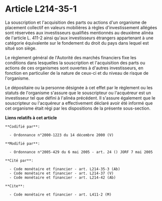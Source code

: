 # Article L214-35-1

La souscription et l'acquisition des parts ou actions d'un organisme de placement collectif en valeurs mobilières à règles
d'investissement allégées sont réservées aux investisseurs qualifiés mentionnés au deuxième alinéa de l'article L. 411-2
ainsi qu'aux investisseurs étrangers appartenant à une catégorie équivalente sur le fondement du droit du pays dans lequel
est situé son siège.

Le règlement général de l'Autorité des marchés financiers fixe les conditions dans lesquelles la souscription et
l'acquisition des parts ou actions de ces organismes sont ouvertes à d'autres investisseurs, en fonction en particulier de la
nature de ceux-ci et du niveau de risque de l'organisme.

Le dépositaire ou la personne désignée à cet effet par le règlement ou les statuts de l'organisme s'assure que le
souscripteur ou l'acquéreur est un investisseur tel que défini à l'alinéa précédent. Il s'assure également que le
souscripteur ou l'acquéreur a effectivement déclaré avoir été informé que cet organisme était régi par les dispositions de la
présente sous-section.

**Liens relatifs à cet article**

	**Codifié par**:

	  - Ordonnance n°2000-1223 du 14 décembre 2000 (V)

	**Modifié par**:

	  - Ordonnance n°2005-429 du 6 mai 2005 - art. 24 () JORF 7 mai 2005

	**Cité par**:

	  - Code monétaire et financier - art. L214-35-3 (Ab)
	  - Code monétaire et financier - art. L214-37 (V)
	  - Code monétaire et financier - art. L214-42 (Ab)

	**Cite**:

	  - Code monétaire et financier - art. L411-2 (M)

